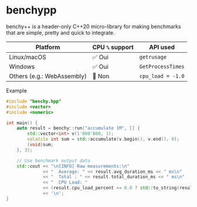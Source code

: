 # benchypp
benchy++ is a header-only C++20 micro-library for making benchmarks that are simple, pretty and quick to integrate.

| Platform                 | CPU `%` support | API used      |
| ------------------------ | ---------------- | ----------------- |
| Linux/macOS              | ✅ Oui            | `getrusage`       |
| Windows                  | ✅ Oui            | `GetProcessTimes` |
| Others (e.g.: WebAssembly) | 🚫 Non           | `cpu_load = -1.0` |

Example
```cpp
#include "benchy.hpp"
#include <vector>
#include <numeric>

int main() {
    auto result = benchy::run("accumulate 1M", [] {
        std::vector<int> v(1'000'000, 1);
        volatile int sum = std::accumulate(v.begin(), v.end(), 0);
        (void)sum;
    }, 3);

    // Use benchmark output data
    std::cout << "\n[INFO] Raw measurements:\n"
              << "  Average: " << result.avg_duration_ms << " ms\n"
              << "  Total : " << result.total_duration_ms << " ms\n"
              << "  CPU Load: " 
              << (result.cpu_load_percent >= 0.0 ? std::to_string(result.cpu_load_percent) + "%" : "N/A")
              << '\n';
}
```